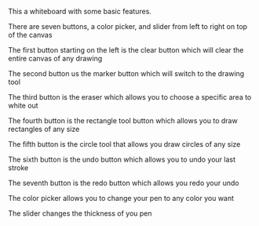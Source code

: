 This a whiteboard with some basic features.

There are seven buttons, a color picker, and slider from left to right on top of the canvas

The first button starting on the left is the clear button which will clear the entire canvas of any drawing

The second button us the marker button which will switch to the drawing tool

The third button is the eraser which allows you to choose a specific area to white out

The fourth button is the rectangle tool button which allows you to draw rectangles of any size

The fifth button is the circle tool that allows you draw circles of any size

The sixth button is the undo button which allows you to undo your last stroke

The seventh button is the redo button which allows you redo your undo

The color picker allows you to change your pen to any color you want

The slider changes the thickness of you pen
